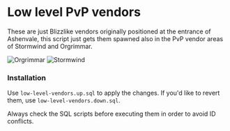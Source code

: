 # Low level PvP vendors

These are just Blizzlike vendors originally positioned at the entrance of Ashenvale, 
this script just gets them spawned also in the PvP vendor areas of Stormwind and Orgrimmar.

![Orgrimmar](https://user-images.githubusercontent.com/75517/102702069-963ef700-425e-11eb-8c46-1253866641ff.png)
![Stormwind](https://user-images.githubusercontent.com/75517/102702114-4a408200-425f-11eb-85dc-c48189dd5cdb.png)

### Installation

Use `low-level-vendors.up.sql` to apply the changes.
If you'd like to revert them, use `low-level-vendors.down.sql`.

Always check the SQL scripts before executing them in order to avoid ID conflicts. 

